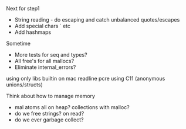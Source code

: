 Next for step1
- String reading - do escaping and catch unbalanced quotes/escapes
- Add special chars ` etc
- Add hashmaps

Sometime
- More tests for seq and types?
- All free's for all mallocs?
- Eliminate internal_errors?

using only libs builtin on mac
readline
pcre
using C11 (anonymous unions/structs)



Think about how to manage memory
- mal atoms all on heap? collections with malloc?
- do we free strings? on read?
- do we ever garbage collect?
